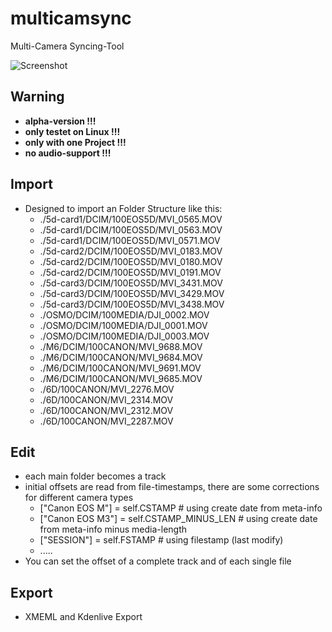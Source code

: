 # multicamsync
Multi-Camera Syncing-Tool


![Screenshot](https://raw.githubusercontent.com/multigcs/multicamsync/master/screenshot.png)


## Warning
* **alpha-version !!!**
* **only testet on Linux !!!**
* **only with one Project !!!**
* **no audio-support !!!**

## Import
* Designed to import an Folder Structure like this:
	* ./5d-card1/DCIM/100EOS5D/MVI_0565.MOV
	* ./5d-card1/DCIM/100EOS5D/MVI_0563.MOV
	* ./5d-card1/DCIM/100EOS5D/MVI_0571.MOV
	* ./5d-card2/DCIM/100EOS5D/MVI_0183.MOV
	* ./5d-card2/DCIM/100EOS5D/MVI_0180.MOV
	* ./5d-card2/DCIM/100EOS5D/MVI_0191.MOV
	* ./5d-card3/DCIM/100EOS5D/MVI_3431.MOV
	* ./5d-card3/DCIM/100EOS5D/MVI_3429.MOV
	* ./5d-card3/DCIM/100EOS5D/MVI_3438.MOV
	* ./OSMO/DCIM/100MEDIA/DJI_0002.MOV
	* ./OSMO/DCIM/100MEDIA/DJI_0001.MOV
	* ./OSMO/DCIM/100MEDIA/DJI_0003.MOV
	* ./M6/DCIM/100CANON/MVI_9688.MOV
	* ./M6/DCIM/100CANON/MVI_9684.MOV
	* ./M6/DCIM/100CANON/MVI_9691.MOV
	* ./M6/DCIM/100CANON/MVI_9685.MOV
	* ./6D/100CANON/MVI_2276.MOV
	* ./6D/100CANON/MVI_2314.MOV
	* ./6D/100CANON/MVI_2312.MOV
	* ./6D/100CANON/MVI_2287.MOV

## Edit
* each main folder becomes a track
* initial offsets are read from file-timestamps, there are some corrections for different camera types
	* ["Canon EOS M"] = self.CSTAMP # using create date from meta-info
	* ["Canon EOS M3"] = self.CSTAMP_MINUS_LEN # using create date from meta-info minus media-length
	* ["SESSION"] = self.FSTAMP # using filestamp (last modify)
	* .....
* You can set the offset of a complete track and of each single file

## Export
* XMEML and Kdenlive Export


